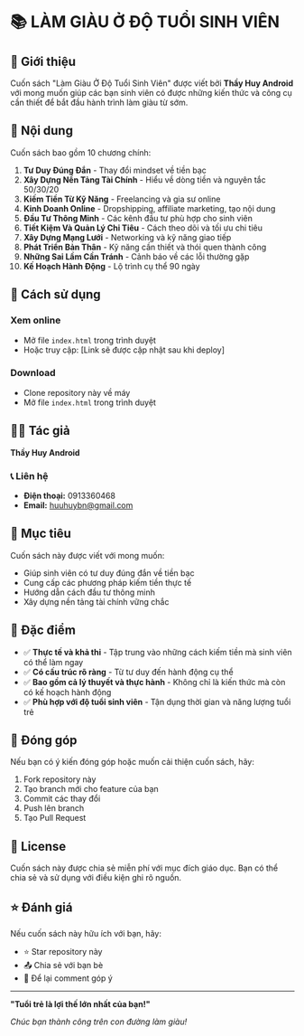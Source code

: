 # 📚 LÀM GIÀU Ở ĐỘ TUỔI SINH VIÊN

## 🎯 Giới thiệu

Cuốn sách "Làm Giàu Ở Độ Tuổi Sinh Viên" được viết bởi **Thầy Huy Android** với mong muốn giúp các bạn sinh viên có được những kiến thức và công cụ cần thiết để bắt đầu hành trình làm giàu từ sớm.

## 📖 Nội dung

Cuốn sách bao gồm 10 chương chính:

1. **Tư Duy Đúng Đắn** - Thay đổi mindset về tiền bạc
2. **Xây Dựng Nền Tảng Tài Chính** - Hiểu về dòng tiền và nguyên tắc 50/30/20
3. **Kiếm Tiền Từ Kỹ Năng** - Freelancing và gia sư online
4. **Kinh Doanh Online** - Dropshipping, affiliate marketing, tạo nội dung
5. **Đầu Tư Thông Minh** - Các kênh đầu tư phù hợp cho sinh viên
6. **Tiết Kiệm Và Quản Lý Chi Tiêu** - Cách theo dõi và tối ưu chi tiêu
7. **Xây Dựng Mạng Lưới** - Networking và kỹ năng giao tiếp
8. **Phát Triển Bản Thân** - Kỹ năng cần thiết và thói quen thành công
9. **Những Sai Lầm Cần Tránh** - Cảnh báo về các lỗi thường gặp
10. **Kế Hoạch Hành Động** - Lộ trình cụ thể 90 ngày

## 🚀 Cách sử dụng

### Xem online
- Mở file `index.html` trong trình duyệt
- Hoặc truy cập: [Link sẽ được cập nhật sau khi deploy]

### Download
- Clone repository này về máy
- Mở file `index.html` trong trình duyệt

## 👨‍🏫 Tác giả

**Thầy Huy Android**

### 📞 Liên hệ
- **Điện thoại:** 0913360468
- **Email:** huuhuybn@gmail.com

## 🎯 Mục tiêu

Cuốn sách này được viết với mong muốn:
- Giúp sinh viên có tư duy đúng đắn về tiền bạc
- Cung cấp các phương pháp kiếm tiền thực tế
- Hướng dẫn cách đầu tư thông minh
- Xây dựng nền tảng tài chính vững chắc

## 📝 Đặc điểm

- ✅ **Thực tế và khả thi** - Tập trung vào những cách kiếm tiền mà sinh viên có thể làm ngay
- ✅ **Có cấu trúc rõ ràng** - Từ tư duy đến hành động cụ thể
- ✅ **Bao gồm cả lý thuyết và thực hành** - Không chỉ là kiến thức mà còn có kế hoạch hành động
- ✅ **Phù hợp với độ tuổi sinh viên** - Tận dụng thời gian và năng lượng tuổi trẻ

## 🤝 Đóng góp

Nếu bạn có ý kiến đóng góp hoặc muốn cải thiện cuốn sách, hãy:
1. Fork repository này
2. Tạo branch mới cho feature của bạn
3. Commit các thay đổi
4. Push lên branch
5. Tạo Pull Request

## 📄 License

Cuốn sách này được chia sẻ miễn phí với mục đích giáo dục. Bạn có thể chia sẻ và sử dụng với điều kiện ghi rõ nguồn.

## ⭐ Đánh giá

Nếu cuốn sách này hữu ích với bạn, hãy:
- ⭐ Star repository này
- 📤 Chia sẻ với bạn bè
- 💬 Để lại comment góp ý

---

**"Tuổi trẻ là lợi thế lớn nhất của bạn!"**

*Chúc bạn thành công trên con đường làm giàu!* 